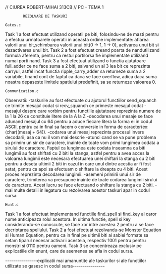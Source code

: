 // CIUREA ROBERT-MIHAI 313CB
// PC - TEMA 1

		    REZOLVARE DE TASKURI

	Gates.c

Task 1 a fost efectuat utilizand operatii pe biti, folosindu-ne de masti pentru a efectua urmatoarele operatii in 
aceasta ordine implementate: aflarea valorii unui bit,schimbarea valorii unui bit(0 -> 1, 1 -> 0), activarea unui bit si 
dezactivarea unui bit.
Task 2 a fost efectuat creand poarta de nandutilizand formula aferenta, pentru ca restul portilorsa fie implementate
utilizand numai porti nand.
Task 3 a fost efectuat utilizand o functia ajutatoare full_adder ce ne face suma a 2 biti, salvand un al 3 lea bit
ce reprezinta carryul, astfel incat functia ripple_carry_adder sa returneze suma a 2 variabile, tinand cont de faptul ca 
daca se face overflow, adica daca suma noastra depaseste limitele spatiului predefinit, sa se returneze valoarea 0.

	Communication.c

Observatii:
-taskurile au fost efectuate cu ajutorul functiilor send_squanch ce trimite mesajul codat si recv_squanch ce primeste
mesajul codat
-mesajul despre care vorbim pentru functiile ajutatoare reprezinta numere de la 1 la 26 ce constituie litere de la 
A la Z
-decodarea unui mesaje se face adunand mesajul cu 64 pentru a aduce fiecare litera la forma ei in codul ASCII, pentru
ca in final sa facem o conversie in forma de caracter(ex: (char)(mesaj + 64)).
-codarea unui mesaj reprezinta procesul invers decodarii, asa ca nu il vom mai descrie
-atunci cand se va pune problema sa primim un sir de caractere, inainte de toate vom primi lungimea codata a sirului
de caractere. Faptul ca lungimea este codata inseamna ca biti lungimii au fost shiftati cu 2 biti la stanga, astfel pentru
a avea acces la valoarea lungimii este necesara efectuarea unei shiftari la stanga cu 2 biti pentru a deseta ultimii 2 biti
in cazul in care unul dintre acestia ar fi fost setat, pentru ca apoi sa efectuam o shiftare la dreapta cu 4 biti. Acest
proces reprezinta decodarea lungimii.
-asemeni primirii unui sir de caractere, trimiterea va presupune inainte de toate codarea lungimii sirului de
caractere. Acest lucru se face efectuand o shiftare la stanga cu 2 biti.
-mai multe detalii in legatura cu rezolvarea acestor taskuri apar in codul sursa

	Hunt.c
	
Task 1 a fost efectuat implementand functiile find_spell si find_key al caror nume anticipeaza rolul acestora.
In ultima functie, spell si key considerandu-se cunoscute, se face xor intre acestea 2 pentru a se face decriptarea 
spellului.
Task 2 a fost efectuat rezolvandu-se Monster Equation si Human Equation, pentru ca in final pe ultimii biti ai sabiei 
formate sa setam tiparul necesar activarii acesteia, respectiv 1001 pentru pentru monstri si 0110 pentru oameni.
Task 3 se concentreaza exclusiv pe explicatiile din enunt, care de asemenea se afla in codul sursa.

----------------explicatii mai amanuntite ale taskurilor si ale functiilor utilizate se gasesc in codul sursa----------------
	
	